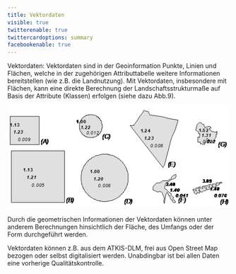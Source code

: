 ```yaml
---
title: Vektordaten
visible: true
twitterenable: true
twittercardoptions: summary
facebookenable: true
---
```


Vektordaten:
Vektordaten sind in der Geoinformation Punkte, Linien und Flächen, welche in der zugehörigen Attributtabelle weitere Informationen bereitstellen (wie z.B. die Landnutzung). Mit Vektordaten, insbesondere mit Flächen, kann eine direkte Berechnung der Landschaftsstrukturmaße auf Basis der Attribute (Klassen) erfolgen (siehe dazu Abb.9).

![LSM mit Vektordaten](LSM_Vekor.png?lightbox=800&resize=300&classes=caption "Abb. 9: Berechnung der Landschaftsstrukturmaße mit Vektordaten - Obere Zahl: Shape-Index; Mittlere Zahl: Fraktale Dimension; Unterste Zahl: Umfang-Flächenverhältnis (Quelle: WALZ 2018)")

Durch die geometrischen Informationen der Vektordaten können unter anderem Berechnungen hinsichtlich der Fläche, des Umfangs oder der Form durchgeführt werden.

Vektordaten können z.B. aus dem ATKIS-DLM, frei aus Open Street Map bezogen oder selbst digitalisiert werden. Unabdingbar ist bei allen Daten eine vorherige Qualitätskontrolle. 

